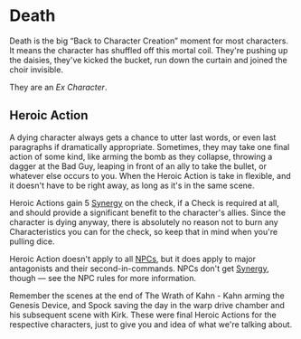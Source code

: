 # Death

Death is the big “Back to Character Creation” moment for most characters. It means the character has shuffled off this mortal coil. They're pushing up the daisies, they've kicked the bucket, run down the curtain and joined the choir invisible.

They are an *Ex Character*.

## Heroic Action

A dying character always gets a chance to utter last words, or even last paragraphs if dramatically appropriate. Sometimes, they may take one final action of some kind, like arming the bomb as they collapse, throwing a dagger at the Bad Guy, leaping in front of an ally to take the bullet, or whatever else occurs to you. When the Heroic Action is take in flexible, and it doesn't have to be right away, as long as it's in the same scene.

Heroic Actions gain 5 [Synergy](Synergy.md) on the check, if a Check is required at all, and should provide a significant benefit to the character's allies. Since the character is dying anyway, there is absolutely no reason not to burn any Characteristics you can for the check, so keep that in mind when you're pulling dice.

Heroic Action doesn't apply to all [NPCs](NPCs.md), but it does apply to major antagonists and their second-in-commands. NPCs don't get [Synergy](Synergy.md), though — see the NPC rules for more information. 

Remember the scenes at the end of The Wrath of Kahn - Kahn arming the Genesis Device, and Spock saving the day in the warp drive chamber and his subsequent scene with Kirk. These were final Heroic Actions for the respective characters, just to give you and idea of what we're talking about.
